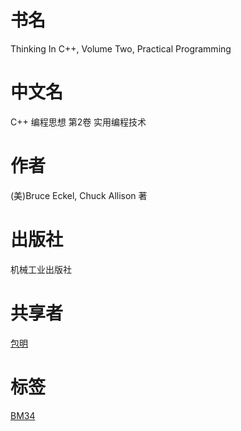 # 书名 #
Thinking In C++, Volume Two, Practical Programming

# 中文名 #
C++ 编程思想 第2卷 实用编程技术

# 作者 #
(美)Bruce Eckel, Chuck Allison 著

# 出版社 #
机械工业出版社

# 共享者 #
[包明](BM.md)

# 标签 #
[BM34](BM34.md)